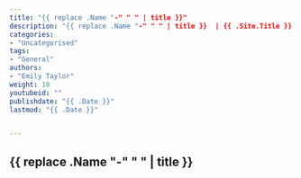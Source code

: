 ```yaml
---
title: "{{ replace .Name "-" " " | title }}"
description: "{{ replace .Name "-" " " | title }}  | {{ .Site.Title }} Blog & News"
categories:
- "Uncategorised"
tags:
- "General"
authors:
- "Emily Taylor"
weight: 10
youtubeid: ""
publishdate: "{{ .Date }}"
lastmod: "{{ .Date }}"


---
```


## {{ replace .Name "-" " " | title }}